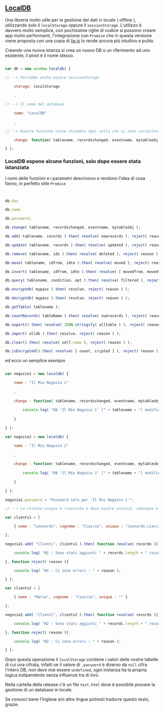 ## [LocalDB](https://leonardociaccio.github.io/LocalDB/)

Una libreria molto utile per la gestione dei dati in locale ( offline ), utilizzando solo il `localStorage` oppure il `sessionStorage`.
L'utilizzo è davvero molto semplice, con pochissime righe di codice si possono creare app molto performanti, l'integrazione con `Promise` che in questa versione viene proposta con una copia di [lie.js](https://github.com/calvinmetcalf/lie) lo rende ancora più intuitivo e pulito.

Creando una nuova istanza si crea un nuovo DB o un riferimento ad uno esistente, il pivot è il nome stesso.


```javascript

var db = new window.localdb( {

// --> Potrebbe anche essere sessionStorage

    storage: localStorage

	,
	
// --> Il nome del database

    name: "LocalDB"
	
	,

// --> Questa funzione viene chiamata ogni volta che ci sono variazioni

    change: function( tablename, recordschanged, eventname, mytableobj ) {}

} );

```

### LocalDB espone alcune funzioni, solo dopo essere stata istanziata 

I nomi delle funzioni e i parametri descrivono e rendono l'idea di cosa fanno, in perfetto stile `Promise`

```javascript


db.dev

db.name

db.password;

db.change( tablename, recordschanged, eventname, mytableobj );

db.add( tablename, records ).then( resolve( newrecords ), reject( reason ) );

db.update( tablename, records ).then( resolve( updated ), reject( reason ) );

db.remove( tablename, ids ).then( resolve( deleted ), reject( reason ) );

db.move( tablename, idfrom, idto ).then( resolve( moved ), reject( reason ) );

db.invert( tablename, idfrom, idto ).then( resolve( [ movedfrom, movedto ] ), reject( reason ) );

db.query( tablename, condition, opt ).then( resolve( filtered ), reject( reason ) );

db.encryptdb( mypass ).then( resolve, reject( reason ) );

db.decryptdb( mypass ).then( resolve, reject( reason ) );

db.getTable( tablename );

db.countRecords( tableName ).then( resolve( numrecords ), reject( reason ) );

db.export().then( resolve( JSON.stringify( alltable ) ), reject( reason ) );

db.import( alldb ).then( resolve, reject( reason ) );

db.clear().then( resolve( self.name ), reject( reason ) );

db.isEncrypted().then( resolve( [ count, cripted ] ), reject( reason ) );


```

ed ecco un semplice esempio


```javascript

var negozio1 = new localdb( {

	name : "Il Mio Negozio 1"
	
	,
	
	change : function( tablename, recordschanged, eventname, mytableobj ){
	
		console.log( "DB 'Il Mio Negozio 1' [" + tablename + "] modificato !" );
	
	}

} );

var negozio2 = new localdb( {

	name : "Il Mio Negozio 2"
	
	,
	
	change : function( tablename, recordschanged, eventname, mytableobj ){
	
		console.log( "DB 'Il Mio Negozio 2' [" + tablename + "] modificato !" );
	
	}

} );

negozio1.password = "Password solo per 'Il Mio Negozio 1'";

// --> La colonna unique è riservata e deve essere univoca, comunque è opzionale

var clients1 = [

	{ nome : "Leonardo", cognome : "Ciaccio", unique : "leonardo.ciaccio@gmail.com" }

];

negozio1.add( "Clienti", clients1 ).then( function resolve( records ){

	console.log( "N1 : Sono stati aggiunti " + records.length + " records !" );

}, function reject( reason ){

	console.log( "N1 : Ci sono errori : " + reason );

} );

var clients2 = [

	{ nome : "Mario", cognome : "Ciaccio", unique : "" }

];

negozio2.add( "Clienti", clients2 ).then( function resolve( records ){

	console.log( "N2 : Sono stati aggiunti " + records.length + " records !" );

}, function reject( reason ){

	console.log( "N2 : Ci sono errori : " + reason );

} );

```

Dopo questa operazione il `localStorage` contiene i valori delle nostre tabelle di cui una cifrata, infatti se il valore di `.password` è diverso da `null` cifra l'intero DB, non deve mai essere `undefined`, ogni instanza ha la propria logica indipendente senza influenze tra di loro.

Nella cartella della release c'è un file `test.html` dove è possibile provare la gestione di un database in locale.

Se conosci bene l'Inglese e/o altre lingue potresti tradurre questo testo, grazie.
